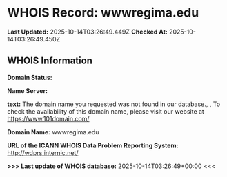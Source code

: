 # WHOIS Record: wwwregima.edu

**Last Updated:** 2025-10-14T03:26:49.449Z
**Checked At:** 2025-10-14T03:26:49.450Z

## WHOIS Information

**Domain Status:** 

**Name Server:** 

**text:** The domain name you requested was not found in our database., , To check the availability of this domain name, please visit our website at https://www.101domain.com/

**Domain Name:** wwwregima.edu

**URL of the ICANN WHOIS Data Problem Reporting System:** http://wdprs.internic.net/

**>>> Last update of WHOIS database:** 2025-10-14T03:26:49+00:00 <<<

